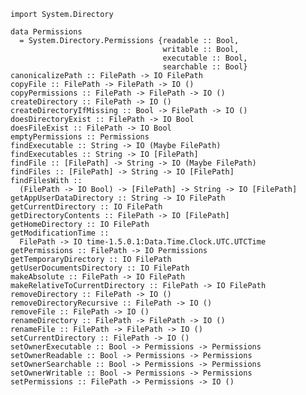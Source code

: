     import System.Directory
    
    data Permissions
      = System.Directory.Permissions {readable :: Bool,
                                      writable :: Bool,
                                      executable :: Bool,
                                      searchable :: Bool}
    canonicalizePath :: FilePath -> IO FilePath
    copyFile :: FilePath -> FilePath -> IO ()
    copyPermissions :: FilePath -> FilePath -> IO ()
    createDirectory :: FilePath -> IO ()
    createDirectoryIfMissing :: Bool -> FilePath -> IO ()
    doesDirectoryExist :: FilePath -> IO Bool
    doesFileExist :: FilePath -> IO Bool
    emptyPermissions :: Permissions
    findExecutable :: String -> IO (Maybe FilePath)
    findExecutables :: String -> IO [FilePath]
    findFile :: [FilePath] -> String -> IO (Maybe FilePath)
    findFiles :: [FilePath] -> String -> IO [FilePath]
    findFilesWith ::
      (FilePath -> IO Bool) -> [FilePath] -> String -> IO [FilePath]
    getAppUserDataDirectory :: String -> IO FilePath
    getCurrentDirectory :: IO FilePath
    getDirectoryContents :: FilePath -> IO [FilePath]
    getHomeDirectory :: IO FilePath
    getModificationTime ::
      FilePath -> IO time-1.5.0.1:Data.Time.Clock.UTC.UTCTime
    getPermissions :: FilePath -> IO Permissions
    getTemporaryDirectory :: IO FilePath
    getUserDocumentsDirectory :: IO FilePath
    makeAbsolute :: FilePath -> IO FilePath
    makeRelativeToCurrentDirectory :: FilePath -> IO FilePath
    removeDirectory :: FilePath -> IO ()
    removeDirectoryRecursive :: FilePath -> IO ()
    removeFile :: FilePath -> IO ()
    renameDirectory :: FilePath -> FilePath -> IO ()
    renameFile :: FilePath -> FilePath -> IO ()
    setCurrentDirectory :: FilePath -> IO ()
    setOwnerExecutable :: Bool -> Permissions -> Permissions
    setOwnerReadable :: Bool -> Permissions -> Permissions
    setOwnerSearchable :: Bool -> Permissions -> Permissions
    setOwnerWritable :: Bool -> Permissions -> Permissions
    setPermissions :: FilePath -> Permissions -> IO ()
    
        

